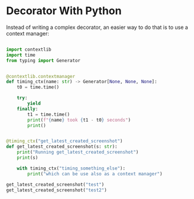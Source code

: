 
# Decorator With Python

Instead of writing a complex decorator, an easier way to do that is to use a context manager:

```python

import contextlib
import time
from typing import Generator


@contextlib.contextmanager
def timing_ctx(name: str) -> Generator[None, None, None]:
    t0 = time.time()

    try:
        yield
    finally:
        t1 = time.time()
        print(f"{name} took {t1 - t0} seconds")
        print()


@timing_ctx("get_latest_created_screenshot")
def get_latest_created_screenshot(s: str):
    print("Running get_latest_created_screenshot")
    print(s)

    with timing_ctx("timing_something_else"):
        print("which can be use also as a context manager")

get_latest_created_screenshot("test")
get_latest_created_screenshot("test2")
```

